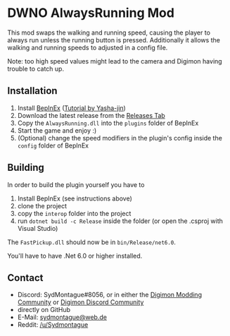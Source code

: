 # DWNO AlwaysRunning Mod

This mod swaps the walking and running speed, causing the player to always run unless the running button is pressed.
Additionally it allows the walking and running speeds to adjusted in a config file.

Note: too high speed values might lead to the camera and Digimon having trouble to catch up.

## Installation

1. Install [BepInEx](https://github.com/BepInEx/BepInEx) ([Tutorial by Yasha-jin](https://github.com/Yasha-jin/DWNOModdingGuides/blob/main/Guides/HowToInstallBepInExForDWNO.md))
2. Download the latest release from the [Releases Tab](https://github.com/SydMontague/DWNO-Mod-AlwaysRunning/releases)
3. Copy the `AlwaysRunning.dll` into the `plugins` folder of BepInEx
4. Start the game and enjoy :)
5. (Optional) change the speed modifiers in the plugin's config inside the `config` folder of BepInEx

## Building

In order to build the plugin yourself you have to

1. Install BepInEx (see instructions above)
2. clone the project
3. copy the `interop` folder into the project
4. run `dotnet build -c Release` inside the folder (or open the .csproj with Visual Studio)

The `FastPickup.dll` should now be in `bin/Release/net6.0`.

You'll have to have .Net 6.0 or higher installed.

## Contact
* Discord: SydMontague#8056, or in either the [Digimon Modding Community](https://discord.gg/cb5AuxU6su) or [Digimon Discord Community](https://discord.gg/0VODO3ww0zghqOCO)
* directly on GitHub
* E-Mail: sydmontague@web.de
* Reddit: [/u/Sydmontague](https://reddit.com/u/sydmontague)